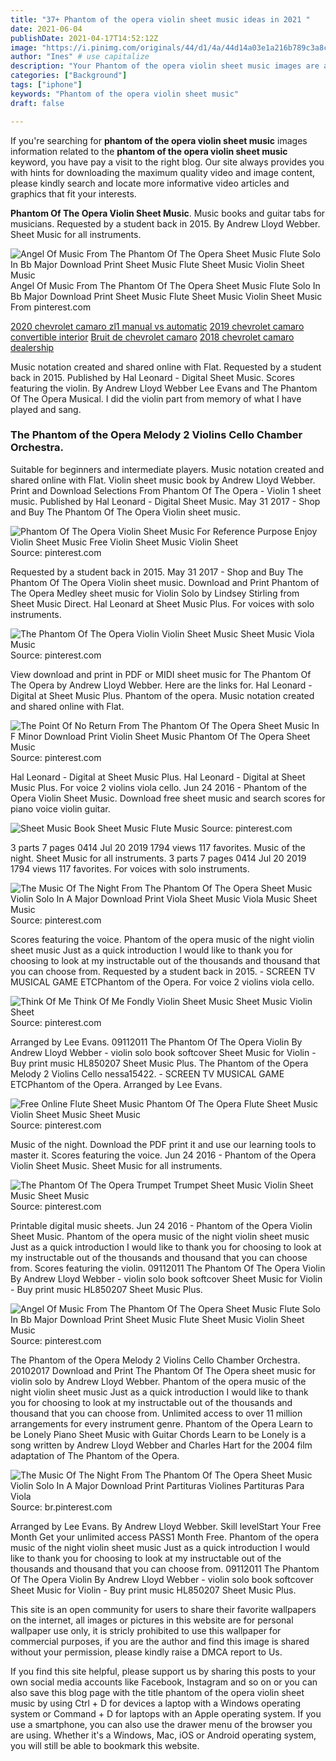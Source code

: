 ```yaml
---
title: "37+ Phantom of the opera violin sheet music ideas in 2021 "
date: 2021-06-04
publishDate: 2021-04-17T14:52:12Z
image: "https://i.pinimg.com/originals/44/d1/4a/44d14a03e1a216b789c3a8c51664a461.gif"
author: "Ines" # use capitalize
description: "Your Phantom of the opera violin sheet music images are available. Phantom of the opera violin sheet music are a topic that is being searched for and liked by netizens now. You can Download the Phantom of the opera violin sheet music files here. Find and Download all free images."
categories: ["Background"]
tags: ["iphone"]
keywords: "Phantom of the opera violin sheet music"
draft: false

---
```


If you're searching for **phantom of the opera violin sheet music** images information related to the **phantom of the opera violin sheet music** keyword, you have pay a visit to the right  blog.  Our site always  provides you with  hints  for downloading  the maximum  quality video and image  content, please kindly search and locate more informative video articles and graphics  that fit your interests.

**Phantom Of The Opera Violin Sheet Music**. Music books and guitar tabs for musicians. Requested by a student back in 2015. By Andrew Lloyd Webber. Sheet Music for all instruments.

![Angel Of Music From The Phantom Of The Opera Sheet Music Flute Solo In Bb Major Download Print Sheet Music Flute Sheet Music Violin Sheet Music](https://i.pinimg.com/originals/e7/71/fe/e771fe80fc130a6e04ba1d47a0ce94c3.gif "Angel Of Music From The Phantom Of The Opera Sheet Music Flute Solo In Bb Major Download Print Sheet Music Flute Sheet Music Violin Sheet Music")
Angel Of Music From The Phantom Of The Opera Sheet Music Flute Solo In Bb Major Download Print Sheet Music Flute Sheet Music Violin Sheet Music From pinterest.com

[2020 chevrolet camaro zl1 manual vs automatic](/2020-chevrolet-camaro-zl1-manual-vs-automatic/)
[2019 chevrolet camaro convertible interior](/2019-chevrolet-camaro-convertible-interior/)
[Bruit de chevrolet camaro](/bruit-de-chevrolet-camaro/)
[2018 chevrolet camaro dealership](/2018-chevrolet-camaro-dealership/)

Music notation created and shared online with Flat. Requested by a student back in 2015. Published by Hal Leonard - Digital Sheet Music. Scores featuring the violin. By Andrew Lloyd Webber Lee Evans and The Phantom Of The Opera Musical. I did the violin part from memory of what I have played and sang.

### The Phantom of the Opera Melody 2 Violins Cello Chamber Orchestra.

Suitable for beginners and intermediate players. Music notation created and shared online with Flat. Violin sheet music book by Andrew Lloyd Webber. Print and Download Selections From Phantom Of The Opera - Violin 1 sheet music. Published by Hal Leonard - Digital Sheet Music. May 31 2017 - Shop and Buy The Phantom Of The Opera Violin sheet music.


![Phantom Of The Opera Violin Sheet Music For Reference Purpose Enjoy Violin Sheet Music Free Violin Sheet Music Violin Sheet](https://i.pinimg.com/originals/63/ce/ce/63cece2e047cc20c68fac4afb5b9d00b.jpg "Phantom Of The Opera Violin Sheet Music For Reference Purpose Enjoy Violin Sheet Music Free Violin Sheet Music Violin Sheet")
Source: pinterest.com

Requested by a student back in 2015. May 31 2017 - Shop and Buy The Phantom Of The Opera Violin sheet music. Download and Print Phantom of The Opera Medley sheet music for Violin Solo by Lindsey Stirling from Sheet Music Direct. Hal Leonard at Sheet Music Plus. For voices with solo instruments.

![The Phantom Of The Opera Violin Violin Sheet Music Sheet Music Viola Music](https://i.pinimg.com/236x/53/d2/02/53d202b0e9745dfdbdd8e43272cd2318.jpg "The Phantom Of The Opera Violin Violin Sheet Music Sheet Music Viola Music")
Source: pinterest.com

View download and print in PDF or MIDI sheet music for The Phantom Of The Opera by Andrew Lloyd Webber. Here are the links for. Hal Leonard - Digital at Sheet Music Plus. Phantom of the opera. Music notation created and shared online with Flat.

![The Point Of No Return From The Phantom Of The Opera Sheet Music In F Minor Download Print Violin Sheet Music Phantom Of The Opera Sheet Music](https://i.pinimg.com/originals/d8/5f/04/d85f04b2f6c300d7c52c51b3c9e71f03.gif "The Point Of No Return From The Phantom Of The Opera Sheet Music In F Minor Download Print Violin Sheet Music Phantom Of The Opera Sheet Music")
Source: pinterest.com

Hal Leonard - Digital at Sheet Music Plus. Hal Leonard - Digital at Sheet Music Plus. For voice 2 violins viola cello. Jun 24 2016 - Phantom of the Opera Violin Sheet Music. Download free sheet music and search scores for piano voice violin guitar.

![Sheet Music Book Sheet Music Flute Music](https://i.pinimg.com/originals/17/ec/ae/17ecae062007189918db21bc2cc5a39a.png "Sheet Music Book Sheet Music Flute Music")
Source: pinterest.com

3 parts 7 pages 0414 Jul 20 2019 1794 views 117 favorites. Music of the night. Sheet Music for all instruments. 3 parts 7 pages 0414 Jul 20 2019 1794 views 117 favorites. For voices with solo instruments.

![The Music Of The Night From The Phantom Of The Opera Sheet Music Violin Solo In A Major Download Print Viola Sheet Music Viola Music Sheet Music](https://i.pinimg.com/originals/82/0d/fe/820dfefcdcf9bfbe5e982637b2a99a9d.gif "The Music Of The Night From The Phantom Of The Opera Sheet Music Violin Solo In A Major Download Print Viola Sheet Music Viola Music Sheet Music")
Source: pinterest.com

Scores featuring the voice. Phantom of the opera music of the night violin sheet music Just as a quick introduction I would like to thank you for choosing to look at my instructable out of the thousands and thousand that you can choose from. Requested by a student back in 2015. - SCREEN TV MUSICAL GAME ETCPhantom of the Opera. For voice 2 violins viola cello.

![Think Of Me Think Of Me Fondly Violin Sheet Music Sheet Music Violin Sheet](https://i.pinimg.com/originals/7b/ff/85/7bff85066fdc4f792b648eba00d1212e.jpg "Think Of Me Think Of Me Fondly Violin Sheet Music Sheet Music Violin Sheet")
Source: pinterest.com

Arranged by Lee Evans. 09112011 The Phantom Of The Opera Violin By Andrew Lloyd Webber - violin solo book softcover Sheet Music for Violin - Buy print music HL850207 Sheet Music Plus. The Phantom of the Opera Melody 2 Violins Cello nessa15422. - SCREEN TV MUSICAL GAME ETCPhantom of the Opera. Arranged by Lee Evans.

![Free Online Flute Sheet Music Phantom Of The Opera Flute Sheet Music Violin Sheet Music Sheet Music](https://i.pinimg.com/originals/df/77/23/df7723caa70a26b12ed62053f2d879e9.jpg "Free Online Flute Sheet Music Phantom Of The Opera Flute Sheet Music Violin Sheet Music Sheet Music")
Source: pinterest.com

Music of the night. Download the PDF print it and use our learning tools to master it. Scores featuring the voice. Jun 24 2016 - Phantom of the Opera Violin Sheet Music. Sheet Music for all instruments.

![The Phantom Of The Opera Trumpet Trumpet Sheet Music Violin Sheet Music Sheet Music](https://i.pinimg.com/originals/dc/76/ad/dc76ad262c891000740b0affc849e173.jpg "The Phantom Of The Opera Trumpet Trumpet Sheet Music Violin Sheet Music Sheet Music")
Source: pinterest.com

Printable digital music sheets. Jun 24 2016 - Phantom of the Opera Violin Sheet Music. Phantom of the opera music of the night violin sheet music Just as a quick introduction I would like to thank you for choosing to look at my instructable out of the thousands and thousand that you can choose from. Scores featuring the violin. 09112011 The Phantom Of The Opera Violin By Andrew Lloyd Webber - violin solo book softcover Sheet Music for Violin - Buy print music HL850207 Sheet Music Plus.

![Angel Of Music From The Phantom Of The Opera Sheet Music Flute Solo In Bb Major Download Print Sheet Music Flute Sheet Music Violin Sheet Music](https://i.pinimg.com/originals/e7/71/fe/e771fe80fc130a6e04ba1d47a0ce94c3.gif "Angel Of Music From The Phantom Of The Opera Sheet Music Flute Solo In Bb Major Download Print Sheet Music Flute Sheet Music Violin Sheet Music")
Source: pinterest.com

The Phantom of the Opera Melody 2 Violins Cello Chamber Orchestra. 20102017 Download and Print The Phantom Of The Opera sheet music for violin solo by Andrew Lloyd Webber. Phantom of the opera music of the night violin sheet music Just as a quick introduction I would like to thank you for choosing to look at my instructable out of the thousands and thousand that you can choose from. Unlimited access to over 11 million arrangements for every instrument genre. Phantom of the Opera Learn to be Lonely Piano Sheet Music with Guitar Chords Learn to be Lonely is a song written by Andrew Lloyd Webber and Charles Hart for the 2004 film adaptation of The Phantom of the Opera.

![The Music Of The Night From The Phantom Of The Opera Sheet Music Violin Solo In A Major Download Print Partituras Violines Partituras Para Viola](https://i.pinimg.com/originals/44/d1/4a/44d14a03e1a216b789c3a8c51664a461.gif "The Music Of The Night From The Phantom Of The Opera Sheet Music Violin Solo In A Major Download Print Partituras Violines Partituras Para Viola")
Source: br.pinterest.com

Arranged by Lee Evans. By Andrew Lloyd Webber. Skill levelStart Your Free Month Get your unlimited access PASS1 Month Free. Phantom of the opera music of the night violin sheet music Just as a quick introduction I would like to thank you for choosing to look at my instructable out of the thousands and thousand that you can choose from. 09112011 The Phantom Of The Opera Violin By Andrew Lloyd Webber - violin solo book softcover Sheet Music for Violin - Buy print music HL850207 Sheet Music Plus.

This site is an open community for users to share their favorite wallpapers on the internet, all images or pictures in this website are for personal wallpaper use only, it is stricly prohibited to use this wallpaper for commercial purposes, if you are the author and find this image is shared without your permission, please kindly raise a DMCA report to Us.

If you find this site helpful, please support us by sharing this posts to your own social media accounts like Facebook, Instagram and so on or you can also save this blog page with the title phantom of the opera violin sheet music by using Ctrl + D for devices a laptop with a Windows operating system or Command + D for laptops with an Apple operating system. If you use a smartphone, you can also use the drawer menu of the browser you are using. Whether it's a Windows, Mac, iOS or Android operating system, you will still be able to bookmark this website.
